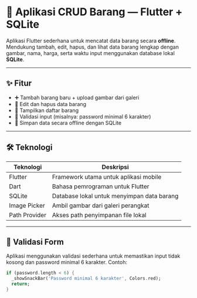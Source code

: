 # 📱 Aplikasi CRUD Barang — Flutter + SQLite

Aplikasi Flutter sederhana untuk mencatat data barang secara **offline**. Mendukung tambah, edit, hapus, dan lihat data barang lengkap dengan gambar, nama, harga, serta waktu input menggunakan database lokal **SQLite**.

---

## ✨ Fitur

- ➕ Tambah barang baru + upload gambar dari galeri
- 📝 Edit dan hapus data barang
- 📃 Tampilkan daftar barang
- 🧠 Validasi input (misalnya: password minimal 6 karakter)
- 💾 Simpan data secara offline dengan SQLite

---

## 🛠️ Teknologi

| Teknologi     | Deskripsi                                  |
| ------------- | ------------------------------------------ |
| Flutter       | Framework utama untuk aplikasi mobile      |
| Dart          | Bahasa pemrograman untuk Flutter           |
| SQLite        | Database lokal untuk menyimpan data barang |
| Image Picker  | Ambil gambar dari galeri perangkat         |
| Path Provider | Akses path penyimpanan file lokal          |

---

## 🔐 Validasi Form

Aplikasi menggunakan validasi sederhana untuk memastikan input tidak kosong dan password minimal 6 karakter. Contoh:

```dart
if (password.length < 6) {
  _showSnackBar('Password minimal 6 karakter', Colors.red);
  return;
}
```
